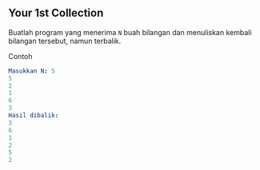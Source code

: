 ## Your 1st Collection

Buatlah program yang menerima `N` buah bilangan dan menuliskan kembali bilangan tersebut, namun terbalik.

Contoh
```yaml
Masukkan N: 5
5
2
1
6
3
Hasil dibalik:
3
6
1
2
5
2
```
